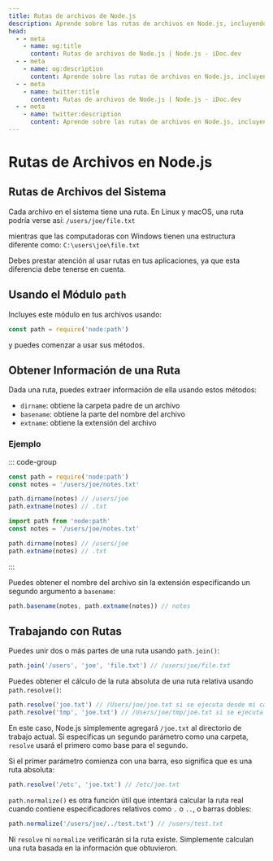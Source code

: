 ```yaml
---
title: Rutas de archivos de Node.js
description: Aprende sobre las rutas de archivos en Node.js, incluyendo las rutas de archivos del sistema, el módulo `path` y cómo extraer información de las rutas.
head:
  - - meta
    - name: og:title
      content: Rutas de archivos de Node.js | Node.js - iDoc.dev
  - - meta
    - name: og:description
      content: Aprende sobre las rutas de archivos en Node.js, incluyendo las rutas de archivos del sistema, el módulo `path` y cómo extraer información de las rutas.
  - - meta
    - name: twitter:title
      content: Rutas de archivos de Node.js | Node.js - iDoc.dev
  - - meta
    - name: twitter:description
      content: Aprende sobre las rutas de archivos en Node.js, incluyendo las rutas de archivos del sistema, el módulo `path` y cómo extraer información de las rutas.
---
```



# Rutas de Archivos en Node.js

## Rutas de Archivos del Sistema

Cada archivo en el sistema tiene una ruta. En Linux y macOS, una ruta podría verse así: `/users/joe/file.txt`

mientras que las computadoras con Windows tienen una estructura diferente como: `C:\users\joe\file.txt`

Debes prestar atención al usar rutas en tus aplicaciones, ya que esta diferencia debe tenerse en cuenta.

## Usando el Módulo `path`

Incluyes este módulo en tus archivos usando:

```javascript
const path = require('node:path')
```

y puedes comenzar a usar sus métodos.

## Obtener Información de una Ruta

Dada una ruta, puedes extraer información de ella usando estos métodos:

- `dirname`: obtiene la carpeta padre de un archivo
- `basename`: obtiene la parte del nombre del archivo
- `extname`: obtiene la extensión del archivo

### Ejemplo

::: code-group

```javascript [CJS]
const path = require('node:path')
const notes = '/users/joe/notes.txt'

path.dirname(notes) // /users/joe
path.extname(notes) // .txt
```

```javascript [MJS]
import path from 'node:path'
const notes = '/users/joe/notes.txt'

path.dirname(notes) // /users/joe
path.extname(notes) // .txt
```

:::

Puedes obtener el nombre del archivo sin la extensión especificando un segundo argumento a `basename`:

```javascript
path.basename(notes, path.extname(notes)) // notes
```

## Trabajando con Rutas

Puedes unir dos o más partes de una ruta usando `path.join()`:

```javascript
path.join('/users', 'joe', 'file.txt') // /users/joe/file.txt
```

Puedes obtener el cálculo de la ruta absoluta de una ruta relativa usando `path.resolve()`:

```javascript
path.resolve('joe.txt') // /Users/joe/joe.txt si se ejecuta desde mi carpeta de inicio
path.resolve('tmp', 'joe.txt') // /Users/joe/tmp/joe.txt si se ejecuta desde mi carpeta de inicio
```

En este caso, Node.js simplemente agregará `/joe.txt` al directorio de trabajo actual. Si especificas un segundo parámetro como una carpeta, `resolve` usará el primero como base para el segundo.

Si el primer parámetro comienza con una barra, eso significa que es una ruta absoluta:

```javascript
path.resolve('/etc', 'joe.txt') // /etc/joe.txt
```

`path.normalize()` es otra función útil que intentará calcular la ruta real cuando contiene especificadores relativos como `.` o `..`, o barras dobles:

```javascript
path.normalize('/users/joe/../test.txt') // /users/test.txt
```

Ni `resolve` ni `normalize` verificarán si la ruta existe. Simplemente calculan una ruta basada en la información que obtuvieron.

